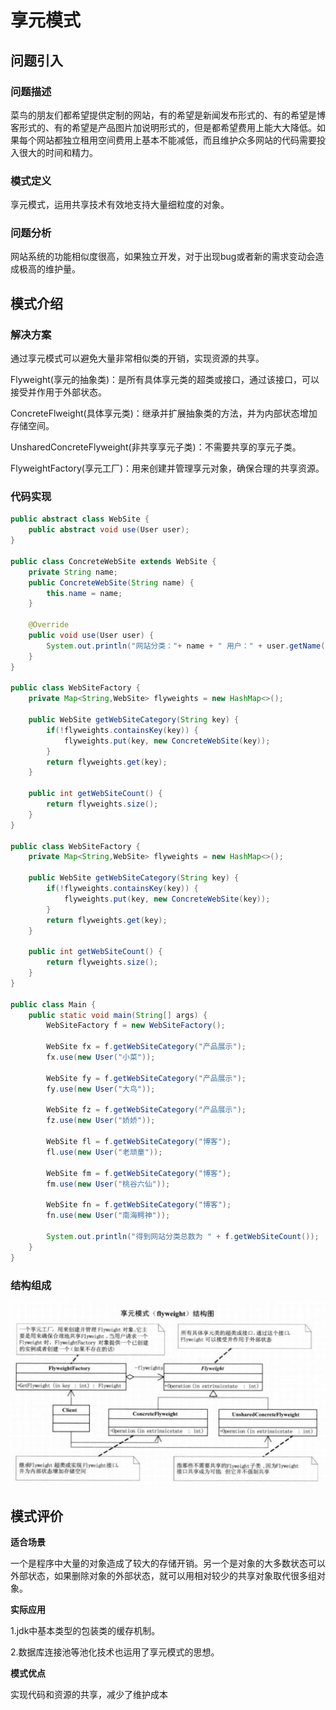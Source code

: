 # 享元模式

## 问题引入

### 问题描述

菜鸟的朋友们都希望提供定制的网站，有的希望是新闻发布形式的、有的希望是博客形式的、有的希望是产品图片加说明形式的，但是都希望费用上能大大降低。如果每个网站都独立租用空间费用上基本不能减低，而且维护众多网站的代码需要投入很大的时间和精力。

### **模式定义**

享元模式，运用共享技术有效地支持大量细粒度的对象。

### 问题分析

网站系统的功能相似度很高，如果独立开发，对于出现bug或者新的需求变动会造成极高的维护量。

## 模式介绍

### 解决方案

通过享元模式可以避免大量非常相似类的开销，实现资源的共享。

Flyweight(享元的抽象类)：是所有具体享元类的超类或接口，通过该接口，可以接受并作用于外部状态。

ConcreteFlweight(具体享元类)：继承并扩展抽象类的方法，并为内部状态增加存储空间。

UnsharedConcreteFlyweight(非共享享元子类)：不需要共享的享元子类。

FlyweightFactory(享元工厂)：用来创建并管理享元对象，确保合理的共享资源。

### 代码实现

```java
public abstract class WebSite {
    public abstract void use(User user);
}

public class ConcreteWebSite extends WebSite {
    private String name;
    public ConcreteWebSite(String name) {
        this.name = name;
    }

    @Override
    public void use(User user) {
        System.out.println("网站分类："+ name + " 用户：" + user.getName());
    }
}

public class WebSiteFactory {
    private Map<String,WebSite> flyweights = new HashMap<>();

    public WebSite getWebSiteCategory(String key) {
        if(!flyweights.containsKey(key)) {
            flyweights.put(key, new ConcreteWebSite(key));
        }
        return flyweights.get(key);
    }

    public int getWebSiteCount() {
        return flyweights.size();
    }
}

public class WebSiteFactory {
    private Map<String,WebSite> flyweights = new HashMap<>();

    public WebSite getWebSiteCategory(String key) {
        if(!flyweights.containsKey(key)) {
            flyweights.put(key, new ConcreteWebSite(key));
        }
        return flyweights.get(key);
    }

    public int getWebSiteCount() {
        return flyweights.size();
    }
}

public class Main {
    public static void main(String[] args) {
        WebSiteFactory f = new WebSiteFactory();

        WebSite fx = f.getWebSiteCategory("产品展示");
        fx.use(new User("小菜"));

        WebSite fy = f.getWebSiteCategory("产品展示");
        fy.use(new User("大鸟"));

        WebSite fz = f.getWebSiteCategory("产品展示");
        fz.use(new User("娇娇"));

        WebSite fl = f.getWebSiteCategory("博客");
        fl.use(new User("老顽童"));

        WebSite fm = f.getWebSiteCategory("博客");
        fm.use(new User("桃谷六仙"));

        WebSite fn = f.getWebSiteCategory("博客");
        fn.use(new User("南海鳄神"));

        System.out.println("得到网站分类总数为 " + f.getWebSiteCount());
    }
}

```

### **结构组成**

![image-20221017164911912](img/flyweight/flyweight.JPG)

## 模式评价

**适合场景**

一个是程序中大量的对象造成了较大的存储开销。另一个是对象的大多数状态可以外部状态，如果删除对象的外部状态，就可以用相对较少的共享对象取代很多组对象。

**实际应用**

1.jdk中基本类型的包装类的缓存机制。

2.数据库连接池等池化技术也运用了享元模式的思想。

**模式优点**

实现代码和资源的共享，减少了维护成本

